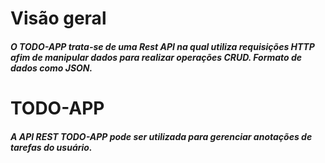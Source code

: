 # Visão geral
##### O TODO-APP trata-se de uma Rest API na qual utiliza requisições HTTP afim de manipular dados para realizar operações CRUD. Formato de dados como JSON.
# TODO-APP
##### A API REST TODO-APP pode ser utilizada para gerenciar anotações de tarefas do usuário.
